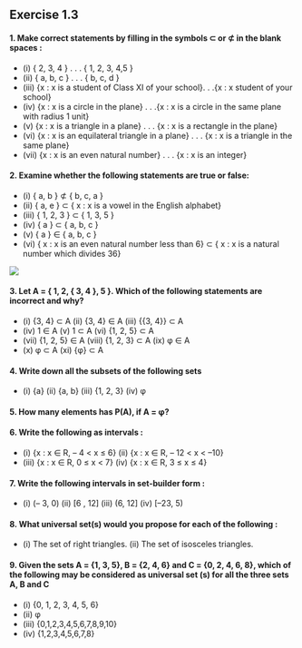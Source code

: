 
## Exercise 1.3 
#### 1. Make correct statements by filling in the symbols ⊂ or ⊄ in the blank spaces :
* (i) { 2, 3, 4 } . . . { 1, 2, 3, 4,5 } 
* (ii) { a, b, c } . . . { b, c, d }
* (iii) {x : x is a student of Class XI of your school}. . .{x : x student of your school}
* (iv) {x : x is a circle in the plane} . . .{x : x is a circle in the same plane with  radius 1 unit}
* (v) {x : x is a triangle in a plane} . . . {x : x is a rectangle in the plane}
* (vi) {x : x is an equilateral triangle in a plane} . . . {x : x is a triangle in the same plane}
* (vii) {x : x is an even natural number} . . . {x : x is an integer}
#### 2. Examine whether the following statements are true or false:
* (i) { a, b } ⊄ { b, c, a }
* (ii) { a, e } ⊂ { x : x is a vowel in the English alphabet}
* (iii) { 1, 2, 3 } ⊂ { 1, 3, 5 }
* (iv) { a } ⊂ { a, b, c }
* (v) { a } ∈ { a, b, c }
* (vi) { x : x is an even natural number less than 6} ⊂ { x : x is a natural number which divides 36}

[![](https://img.youtube.com/vi/ZPA8QjiUItg/0.jpg)](https://www.youtube.com/watch?v=ZPA8QjiUItg) 

#### 3. Let A = { 1, 2, { 3, 4 }, 5 }. Which of the following statements are incorrect and why?
* (i) {3, 4} ⊂ A (ii) {3, 4} ∈ A (iii) {{3, 4}} ⊂ A
* (iv) 1 ∈ A (v) 1 ⊂ A (vi) {1, 2, 5} ⊂ A
* (vii) {1, 2, 5} ∈ A (viii) {1, 2, 3} ⊂ A (ix) φ ∈ A
* (x) φ ⊂ A (xi) {φ} ⊂ A
#### 4. Write down all the subsets of the following sets
* (i) {a} (ii) {a, b} (iii) {1, 2, 3} (iv) φ
#### 5. How many elements has P(A), if A = φ?
#### 6. Write the following as intervals :
* (i) {x : x ∈ R, – 4 < x ≤ 6} (ii) {x : x ∈ R, – 12 < x < –10}
* (iii) {x : x ∈ R, 0 ≤ x < 7} (iv) {x : x ∈ R, 3 ≤ x ≤ 4}
#### 7. Write the following intervals in set-builder form :
* (i) (– 3, 0) (ii) \[6 , 12\] (iii) (6, 12\] (iv) \[–23, 5)
#### 8. What universal set(s) would you propose for each of the following :
* (i) The set of right triangles. (ii) The set of isosceles triangles.
#### 9. Given the sets A = {1, 3, 5}, B = {2, 4, 6} and C = {0, 2, 4, 6, 8}, which of the following may be considered as universal set (s) for all the three sets A, B and C
* (i) {0, 1, 2, 3, 4, 5, 6}
* (ii) φ
* (iii) {0,1,2,3,4,5,6,7,8,9,10}
* (iv) {1,2,3,4,5,6,7,8}


